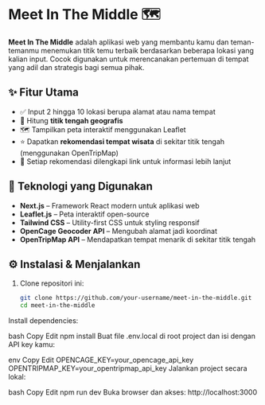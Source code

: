 # Meet In The Middle 🗺️

**Meet In The Middle** adalah aplikasi web yang membantu kamu dan teman-temanmu menemukan titik temu terbaik berdasarkan beberapa lokasi yang kalian input. Cocok digunakan untuk merencanakan pertemuan di tempat yang adil dan strategis bagi semua pihak.

## ✨ Fitur Utama

- ✅ Input 2 hingga 10 lokasi berupa alamat atau nama tempat
- 📍 Hitung **titik tengah geografis**
- 🗺️ Tampilkan peta interaktif menggunakan Leaflet
- ⭐ Dapatkan **rekomendasi tempat wisata** di sekitar titik tengah (menggunakan OpenTripMap)
- 🔗 Setiap rekomendasi dilengkapi link untuk informasi lebih lanjut

## 🧰 Teknologi yang Digunakan

- **Next.js** – Framework React modern untuk aplikasi web
- **Leaflet.js** – Peta interaktif open-source
- **Tailwind CSS** – Utility-first CSS untuk styling responsif
- **OpenCage Geocoder API** – Mengubah alamat jadi koordinat
- **OpenTripMap API** – Mendapatkan tempat menarik di sekitar titik tengah

## ⚙️ Instalasi & Menjalankan

1. Clone repositori ini:

   ```bash
   git clone https://github.com/your-username/meet-in-the-middle.git
   cd meet-in-the-middle
Install dependencies:

bash
Copy
Edit
npm install
Buat file .env.local di root project dan isi dengan API key kamu:

env
Copy
Edit
OPENCAGE_KEY=your_opencage_api_key
OPENTRIPMAP_KEY=your_opentripmap_api_key
Jalankan project secara lokal:

bash
Copy
Edit
npm run dev
Buka browser dan akses: http://localhost:3000


